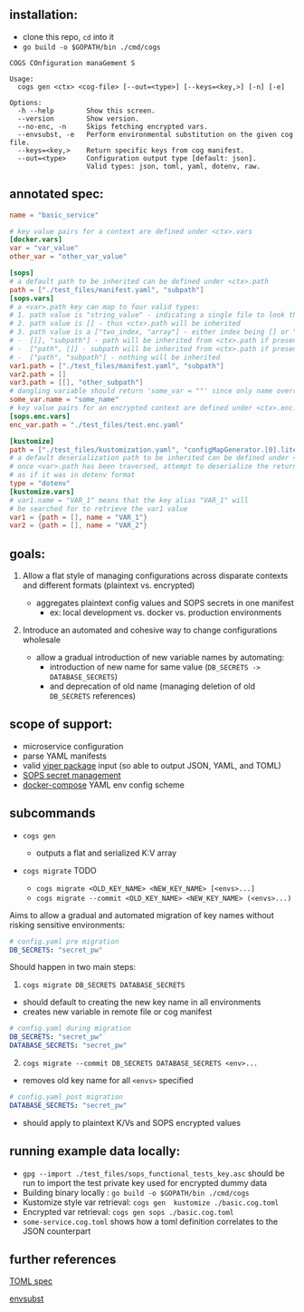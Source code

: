 ## installation: 
* clone this repo, `cd` into it
* `go build -o $GOPATH/bin ./cmd/cogs`

```
COGS COnfiguration manaGement S

Usage:
  cogs gen <ctx> <cog-file> [--out=<type>] [--keys=<key,>] [-n] [-e]

Options:
  -h --help        Show this screen.
  --version        Show version.
  --no-enc, -n     Skips fetching encrypted vars.
  --envsubst, -e   Perform environmental substitution on the given cog file.
  --keys=<key,>    Return specific keys from cog manifest.
  --out=<type>     Configuration output type [default: json].
                   Valid types: json, toml, yaml, dotenv, raw.
```

## annotated spec:

```toml
name = "basic_service"

# key value pairs for a context are defined under <ctx>.vars
[docker.vars]
var = "var_value"
other_var = "other_var_value"

[sops]
# a default path to be inherited can be defined under <ctx>.path
path = ["./test_files/manifest.yaml", "subpath"]
[sops.vars]
# a <var>.path key can map to four valid types:
# 1. path value is "string_value" - indicating a single file to look through
# 2. path value is [] - thus <ctx>.path will be inherited
# 3. path value is a ["two_index, "array"] - either index being [] or "string_value":
# -  [[], "subpath"] - path will be inherited from <ctx>.path if present
# -  ["path", []] - subpath will be inherited from <ctx>.path if present
# -  ["path", "subpath"] - nothing will be inherited
var1.path = ["./test_files/manifest.yaml", "subpath"]
var2.path = []
var3.path = [[], "other_subpath"]
# dangling variable should return 'some_var = ""' since only name override was defined
some_var.name = "some_name" 
# key value pairs for an encrypted context are defined under <ctx>.enc.vars
[sops.enc.vars]
enc_var.path = "./test_files/test.enc.yaml"

[kustomize]
path = ["./test_files/kustomization.yaml", "configMapGenerator.[0].literals"]
# a default deserialization path to be inherited can be defined under <ctx>.path
# once <var>.path has been traversed, attempt to deserialize the returned object
# as if it was in dotenv format
type = "dotenv"
[kustomize.vars]
# var1.name = "VAR_1" means that the key alias "VAR_1" will
# be searched for to retrieve the var1 value
var1 = {path = [], name = "VAR_1"}
var2 = {path = [], name = "VAR_2"}
```

## goals:

1. Allow a flat style of managing configurations across disparate contexts and different formats (plaintext vs. encrypted)
    * aggregates plaintext config values and SOPS secrets in one manifest
        - ex: local development vs. docker vs. production environments

1. Introduce an automated and cohesive way to change configurations wholesale
    * allow a gradual introduction of new variable names by automating:
        - introduction of new name for same value (`DB_SECRETS -> DATABASE_SECRETS`)
        - and deprecation of old name (managing deletion of old `DB_SECRETS` references)

## scope of support:

- microservice configuration
- parse YAML manifests
- valid [viper package](https://github.com/spf13/viper) input (so able to output JSON, YAML, and TOML)
- [SOPS secret management](https://github.com/mozilla/sops)
- [docker-compose](https://github.com/docker/compose) YAML env config scheme

## subcommands

* `cogs gen`
  - outputs a flat and serialized K:V array

* `cogs migrate` TODO
  - `cogs migrate <OLD_KEY_NAME> <NEW_KEY_NAME> [<envs>...]`
  - `cogs migrate --commit <OLD_KEY_NAME> <NEW_KEY_NAME> (<envs>...)`

Aims to allow a gradual and automated migration of key names without risking sensitive environments:

```yaml
# config.yaml pre migration
DB_SECRETS: "secret_pw"
```

Should happen in two main steps: 
1. `cogs migrate DB_SECRETS DATABASE_SECRETS`
- should default to creating the new key name in all environments
- creates new variable in remote file or cog manifest

```yaml
# config.yaml during migration
DB_SECRETS: "secret_pw"
DATABASE_SECRETS: "secret_pw"
```

2. `cogs migrate --commit DB_SECRETS DATABASE_SECRETS <env>...`
- removes old key name  for all `<envs>` specified

```yaml
# config.yaml post migration
DATABASE_SECRETS: "secret_pw"
```

* should apply to plaintext K/Vs and SOPS encrypted values

## running example data locally:
* `gpg --import ./test_files/sops_functional_tests_key.asc` should be run to import the test private key used for encrypted dummy data
* Building binary locally : `go build -o $GOPATH/bin ./cmd/cogs`
* Kustomize style var retrieval: `cogs gen  kustomize ./basic.cog.toml`
* Encrypted var retrieval: `cogs gen sops ./basic.cog.toml`
* `some-service.cog.toml` shows how a toml definition correlates to the JSON counterpart


## further references

[TOML spec](https://toml.io/en/v1.0.0-rc.3#keyvalue-pair)

[envsubst](https://www.gnu.org/software/gettext/manual/html_node/envsubst-Invocation.html)
